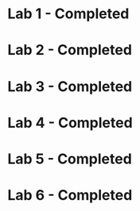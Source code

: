 # **Lab 1 - Completed**
# **Lab 2 - Completed**
# **Lab 3 - Completed**
# **Lab 4 - Completed**
# **Lab 5 - Completed**
# **Lab 6 - Completed**